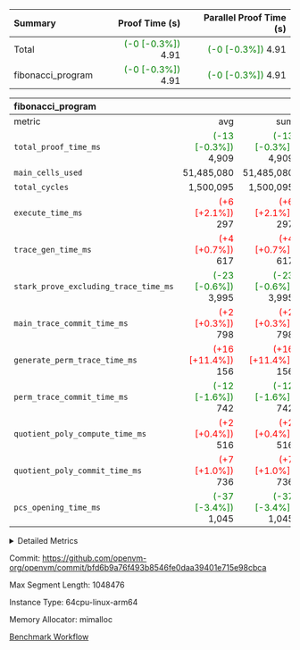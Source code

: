 | Summary | Proof Time (s) | Parallel Proof Time (s) |
|:---|---:|---:|
| Total | <span style='color: green'>(-0 [-0.3%])</span> 4.91 | <span style='color: green'>(-0 [-0.3%])</span> 4.91 |
| fibonacci_program | <span style='color: green'>(-0 [-0.3%])</span> 4.91 | <span style='color: green'>(-0 [-0.3%])</span> 4.91 |


| fibonacci_program |||||
|:---|---:|---:|---:|---:|
|metric|avg|sum|max|min|
| `total_proof_time_ms ` | <span style='color: green'>(-13 [-0.3%])</span> 4,909 | <span style='color: green'>(-13 [-0.3%])</span> 4,909 | <span style='color: green'>(-13 [-0.3%])</span> 4,909 | <span style='color: green'>(-13 [-0.3%])</span> 4,909 |
| `main_cells_used     ` |  51,485,080 |  51,485,080 |  51,485,080 |  51,485,080 |
| `total_cycles        ` |  1,500,095 |  1,500,095 |  1,500,095 |  1,500,095 |
| `execute_time_ms     ` | <span style='color: red'>(+6 [+2.1%])</span> 297 | <span style='color: red'>(+6 [+2.1%])</span> 297 | <span style='color: red'>(+6 [+2.1%])</span> 297 | <span style='color: red'>(+6 [+2.1%])</span> 297 |
| `trace_gen_time_ms   ` | <span style='color: red'>(+4 [+0.7%])</span> 617 | <span style='color: red'>(+4 [+0.7%])</span> 617 | <span style='color: red'>(+4 [+0.7%])</span> 617 | <span style='color: red'>(+4 [+0.7%])</span> 617 |
| `stark_prove_excluding_trace_time_ms` | <span style='color: green'>(-23 [-0.6%])</span> 3,995 | <span style='color: green'>(-23 [-0.6%])</span> 3,995 | <span style='color: green'>(-23 [-0.6%])</span> 3,995 | <span style='color: green'>(-23 [-0.6%])</span> 3,995 |
| `main_trace_commit_time_ms` | <span style='color: red'>(+2 [+0.3%])</span> 798 | <span style='color: red'>(+2 [+0.3%])</span> 798 | <span style='color: red'>(+2 [+0.3%])</span> 798 | <span style='color: red'>(+2 [+0.3%])</span> 798 |
| `generate_perm_trace_time_ms` | <span style='color: red'>(+16 [+11.4%])</span> 156 | <span style='color: red'>(+16 [+11.4%])</span> 156 | <span style='color: red'>(+16 [+11.4%])</span> 156 | <span style='color: red'>(+16 [+11.4%])</span> 156 |
| `perm_trace_commit_time_ms` | <span style='color: green'>(-12 [-1.6%])</span> 742 | <span style='color: green'>(-12 [-1.6%])</span> 742 | <span style='color: green'>(-12 [-1.6%])</span> 742 | <span style='color: green'>(-12 [-1.6%])</span> 742 |
| `quotient_poly_compute_time_ms` | <span style='color: red'>(+2 [+0.4%])</span> 516 | <span style='color: red'>(+2 [+0.4%])</span> 516 | <span style='color: red'>(+2 [+0.4%])</span> 516 | <span style='color: red'>(+2 [+0.4%])</span> 516 |
| `quotient_poly_commit_time_ms` | <span style='color: red'>(+7 [+1.0%])</span> 736 | <span style='color: red'>(+7 [+1.0%])</span> 736 | <span style='color: red'>(+7 [+1.0%])</span> 736 | <span style='color: red'>(+7 [+1.0%])</span> 736 |
| `pcs_opening_time_ms ` | <span style='color: green'>(-37 [-3.4%])</span> 1,045 | <span style='color: green'>(-37 [-3.4%])</span> 1,045 | <span style='color: green'>(-37 [-3.4%])</span> 1,045 | <span style='color: green'>(-37 [-3.4%])</span> 1,045 |



<details>
<summary>Detailed Metrics</summary>

| group | num_segments | keygen_time_ms | commit_exe_time_ms |
| --- | --- | --- | --- |
| fibonacci_program | 1 | 386 | 5 | 

| group | air_name | quotient_deg | interactions | constraints |
| --- | --- | --- | --- | --- |
| fibonacci_program | AccessAdapterAir<16> | 4 | 5 | 11 | 
| fibonacci_program | AccessAdapterAir<2> | 4 | 5 | 11 | 
| fibonacci_program | AccessAdapterAir<32> | 4 | 5 | 11 | 
| fibonacci_program | AccessAdapterAir<4> | 4 | 5 | 11 | 
| fibonacci_program | AccessAdapterAir<64> | 4 | 5 | 11 | 
| fibonacci_program | AccessAdapterAir<8> | 4 | 5 | 11 | 
| fibonacci_program | BitwiseOperationLookupAir<8> | 2 | 2 | 4 | 
| fibonacci_program | MemoryMerkleAir<8> | 4 | 4 | 38 | 
| fibonacci_program | PersistentBoundaryAir<8> | 4 | 3 | 5 | 
| fibonacci_program | PhantomAir | 4 | 3 | 4 | 
| fibonacci_program | Poseidon2PeripheryAir<BabyBearParameters>, 1> | 2 | 1 | 286 | 
| fibonacci_program | ProgramAir | 1 | 1 | 4 | 
| fibonacci_program | RangeTupleCheckerAir<2> | 1 | 1 | 4 | 
| fibonacci_program | Rv32HintStoreAir | 4 | 19 | 21 | 
| fibonacci_program | VariableRangeCheckerAir | 1 | 1 | 4 | 
| fibonacci_program | VmAirWrapper<Rv32BaseAluAdapterAir, BaseAluCoreAir<4, 8> | 4 | 19 | 30 | 
| fibonacci_program | VmAirWrapper<Rv32BaseAluAdapterAir, LessThanCoreAir<4, 8> | 4 | 17 | 35 | 
| fibonacci_program | VmAirWrapper<Rv32BaseAluAdapterAir, ShiftCoreAir<4, 8> | 4 | 23 | 84 | 
| fibonacci_program | VmAirWrapper<Rv32BranchAdapterAir, BranchEqualCoreAir<4> | 4 | 11 | 17 | 
| fibonacci_program | VmAirWrapper<Rv32BranchAdapterAir, BranchLessThanCoreAir<4, 8> | 4 | 13 | 32 | 
| fibonacci_program | VmAirWrapper<Rv32CondRdWriteAdapterAir, Rv32JalLuiCoreAir> | 4 | 10 | 15 | 
| fibonacci_program | VmAirWrapper<Rv32JalrAdapterAir, Rv32JalrCoreAir> | 4 | 16 | 16 | 
| fibonacci_program | VmAirWrapper<Rv32LoadStoreAdapterAir, LoadSignExtendCoreAir<4, 8> | 4 | 18 | 21 | 
| fibonacci_program | VmAirWrapper<Rv32LoadStoreAdapterAir, LoadStoreCoreAir<4> | 4 | 17 | 27 | 
| fibonacci_program | VmAirWrapper<Rv32MultAdapterAir, DivRemCoreAir<4, 8> | 4 | 25 | 72 | 
| fibonacci_program | VmAirWrapper<Rv32MultAdapterAir, MulHCoreAir<4, 8> | 4 | 24 | 23 | 
| fibonacci_program | VmAirWrapper<Rv32MultAdapterAir, MultiplicationCoreAir<4, 8> | 4 | 19 | 13 | 
| fibonacci_program | VmAirWrapper<Rv32RdWriteAdapterAir, Rv32AuipcCoreAir> | 4 | 11 | 12 | 
| fibonacci_program | VmConnectorAir | 4 | 3 | 8 | 

| group | air_name | segment | rows | prep_cols | perm_cols | main_cols | cells |
| --- | --- | --- | --- | --- | --- | --- | --- |
| fibonacci_program | AccessAdapterAir<8> | 0 | 32 |  | 12 | 17 | 928 | 
| fibonacci_program | BitwiseOperationLookupAir<8> | 0 | 65,536 | 3 | 8 | 2 | 655,360 | 
| fibonacci_program | MemoryMerkleAir<8> | 0 | 256 |  | 12 | 32 | 11,264 | 
| fibonacci_program | PersistentBoundaryAir<8> | 0 | 32 |  | 8 | 20 | 896 | 
| fibonacci_program | PhantomAir | 0 | 2 |  | 8 | 6 | 28 | 
| fibonacci_program | Poseidon2PeripheryAir<BabyBearParameters>, 1> | 0 | 256 |  | 8 | 300 | 78,848 | 
| fibonacci_program | ProgramAir | 0 | 4,096 |  | 8 | 10 | 73,728 | 
| fibonacci_program | RangeTupleCheckerAir<2> | 0 | 524,288 | 2 | 8 | 1 | 4,718,592 | 
| fibonacci_program | Rv32HintStoreAir | 0 | 4 |  | 24 | 32 | 224 | 
| fibonacci_program | VariableRangeCheckerAir | 0 | 262,144 | 2 | 8 | 1 | 2,359,296 | 
| fibonacci_program | VmAirWrapper<Rv32BaseAluAdapterAir, BaseAluCoreAir<4, 8> | 0 | 1,048,576 |  | 28 | 36 | 67,108,864 | 
| fibonacci_program | VmAirWrapper<Rv32BaseAluAdapterAir, LessThanCoreAir<4, 8> | 0 | 524,288 |  | 24 | 37 | 31,981,568 | 
| fibonacci_program | VmAirWrapper<Rv32BranchAdapterAir, BranchEqualCoreAir<4> | 0 | 262,144 |  | 16 | 26 | 11,010,048 | 
| fibonacci_program | VmAirWrapper<Rv32BranchAdapterAir, BranchLessThanCoreAir<4, 8> | 0 | 4 |  | 20 | 32 | 208 | 
| fibonacci_program | VmAirWrapper<Rv32CondRdWriteAdapterAir, Rv32JalLuiCoreAir> | 0 | 131,072 |  | 16 | 18 | 4,456,448 | 
| fibonacci_program | VmAirWrapper<Rv32JalrAdapterAir, Rv32JalrCoreAir> | 0 | 16 |  | 20 | 28 | 768 | 
| fibonacci_program | VmAirWrapper<Rv32LoadStoreAdapterAir, LoadStoreCoreAir<4> | 0 | 16 |  | 28 | 40 | 1,088 | 
| fibonacci_program | VmAirWrapper<Rv32RdWriteAdapterAir, Rv32AuipcCoreAir> | 0 | 8 |  | 16 | 21 | 296 | 
| fibonacci_program | VmConnectorAir | 0 | 2 | 1 | 8 | 4 | 24 | 

| group | segment | trace_gen_time_ms | total_proof_time_ms | total_cycles | total_cells | stark_prove_excluding_trace_time_ms | quotient_poly_compute_time_ms | quotient_poly_commit_time_ms | perm_trace_commit_time_ms | pcs_opening_time_ms | main_trace_commit_time_ms | main_cells_used | generate_perm_trace_time_ms | execute_time_ms |
| --- | --- | --- | --- | --- | --- | --- | --- | --- | --- | --- | --- | --- | --- | --- |
| fibonacci_program | 0 | 617 | 4,909 | 1,500,095 | 122,458,476 | 3,995 | 516 | 736 | 742 | 1,045 | 798 | 51,485,080 | 156 | 297 | 

</details>


Commit: https://github.com/openvm-org/openvm/commit/bfd6b9a76f493b8546fe0daa39401e715e98cbca

Max Segment Length: 1048476

Instance Type: 64cpu-linux-arm64

Memory Allocator: mimalloc

[Benchmark Workflow](https://github.com/openvm-org/openvm/actions/runs/13165931123)
